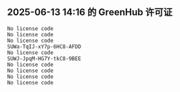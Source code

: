 ## 2025-06-13 14:16 的 GreenHub 许可证
```
No license code
No license code
No license code
SUWa-TqIJ-xY7p-6HC8-AFDD
No license code
SUWJ-JpqM-HG7Y-tkC8-9BEE
No license code
No license code
No license code
No license code
```
